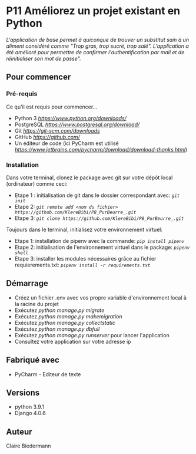 # P11 Améliorez un projet existant en Python

*L'application de base permet à quiconque de trouver un substitut sain à un aliment considéré comme "Trop gras, trop sucré, trop salé".*
*L'application a été amélioré pour permettre de confirmer l'authentification par mail et de réinitialiser son mot de passe".*

## Pour commencer

### Pré-requis

Ce qu'il est requis pour commencer...

* Python 3 *https://www.python.org/downloads/*
* PostgreSQL *https://www.postgresql.org/download/*
* Git *https://git-scm.com/downloads*
* GitHub *https://github.com/*
* Un éditeur de code (ici PyCharm est utilisé *https://www.jetbrains.com/pycharm/download/download-thanks.html*)

### Installation


Dans votre terminal, clonez le package avec git sur votre dépôt local (ordinateur) comme ceci:
 - Etape 1 : initialisation de git dans le dossier correspondant avec: *`git init`*
 - Etape 2: *`git remote add <nom du fichier> https://github.com/KlereBibi/P8_PurBeurre_.git`* 
 - Etape 3: *`git clone https://github.com/KlereBibi/P8_PurBeurre_.git`*
 
Toujours dans le terminal, initialisez votre environnement virtuel:
 - Etape 1: installation de pipenv avec la commande: *`pip install pipenv`*
 - Etape 2: initialisation de l'environnement virtuel dans le package: *`pipenv shell`* 
 - Etape 3: installer les modules nécessaires grâce au fichier requierements.txt: *`pipenv install -r requirements.txt`*

## Démarrage
* Créez un fichier .env avec vos propre variable d'environnement local à la racine du projet
* Exécutez *python manage.py migrate*
* Exécutez *python manage.py makemigration*
* Exécutez *python manage.py collectstatic*
* Exécutez *python manage.py dbfull*
* Exécutez *python manage.py runserver* pour lancer l'application
* Consultez votre application sur votre adresse ip

## Fabriqué avec
* PyCharm - Editeur de texte

## Versions
* python 3.9.1
* Django 4.0.6

## Auteur

Claire Biedermann
